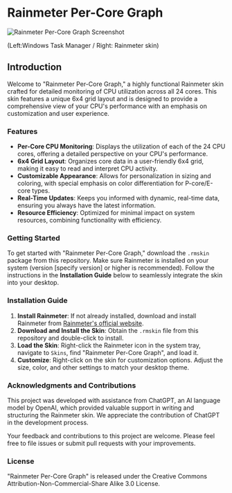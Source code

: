 # Rainmeter Per-Core Graph

![Rainmeter Per-Core Graph Screenshot](https://github.com/QinnShou/RM-PerCoreGraph/blob/main/plugin%20screenshot.png)

(Left:Windows Task Manager / Right: Rainmeter skin)

## Introduction

Welcome to "Rainmeter Per-Core Graph," a highly functional Rainmeter skin crafted for detailed monitoring of CPU utilization across all 24 cores. This skin features a unique 6x4 grid layout and is designed to provide a comprehensive view of your CPU's performance with an emphasis on customization and user experience.

### Features

- **Per-Core CPU Monitoring**: Displays the utilization of each of the 24 CPU cores, offering a detailed perspective on your CPU's performance.
- **6x4 Grid Layout**: Organizes core data in a user-friendly 6x4 grid, making it easy to read and interpret CPU activity.
- **Customizable Appearance**: Allows for personalization in sizing and coloring, with special emphasis on color differentiation for P-core/E-core types.
- **Real-Time Updates**: Keeps you informed with dynamic, real-time data, ensuring you always have the latest information.
- **Resource Efficiency**: Optimized for minimal impact on system resources, combining functionality with efficiency.

### Getting Started

To get started with "Rainmeter Per-Core Graph," download the `.rmskin` package from this repository. Make sure Rainmeter is installed on your system (version [specify version] or higher is recommended). Follow the instructions in the **Installation Guide** below to seamlessly integrate the skin into your desktop.

### Installation Guide

1. **Install Rainmeter**: If not already installed, download and install Rainmeter from [Rainmeter's official website](https://www.rainmeter.net/).
2. **Download and Install the Skin**: Obtain the `.rmskin` file from this repository and double-click to install.
3. **Load the Skin**: Right-click the Rainmeter icon in the system tray, navigate to `Skins`, find "Rainmeter Per-Core Graph", and load it.
4. **Customize**: Right-click on the skin for customization options. Adjust the size, color, and other settings to match your desktop theme.

### Acknowledgments and Contributions

This project was developed with assistance from ChatGPT, an AI language model by OpenAI, which provided valuable support in writing and structuring the Rainmeter skin. We appreciate the contribution of ChatGPT in the development process.

Your feedback and contributions to this project are welcome. Please feel free to file issues or submit pull requests with your improvements.

### License

"Rainmeter Per-Core Graph" is released under the Creative Commons Attribution-Non-Commercial-Share Alike 3.0 License.
